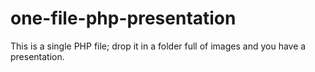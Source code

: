 # one-file-php-presentation

This is a single PHP file; drop it in a folder full of images and you have a presentation.
